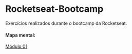 # Rocketseat-Bootcamp
Exercícios realizados durante o bootcamp da Rocketseat.

#### Mapa mental:
[Módulo 01](https://coggle.it/diagram/XRFxJgLKA5DwHG5A/t/m%C3%B3dulo-01)